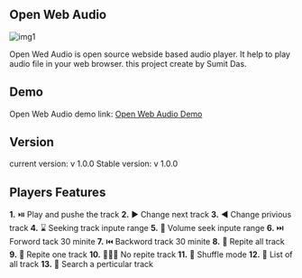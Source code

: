 ## Open Web Audio

![img1](https://user-images.githubusercontent.com/87431704/170809556-38a36eb2-3010-4d25-92e3-75d31d20696d.jpg)

Open Wed Audio is open source webside based audio player. It help to play audio file in your web browser. this project create by Sumit Das.

## Demo
Open Web Audio demo link: [Open Web Audio Demo](https://codebysumit.github.io/open-web-audio/)

## Version
current version: v 1.0.0
Stable version: v 1.0.0

## Players Features
**1.** ⏯️ Play and pushe the track
**2.** ▶️ Change next track
**3.** ◀️ Change privious track
**4.** ⌛ Seeking track inpute range
**5.** 📢 Volume seek inpute range
**6.** ⏭️ Forword tack 30 minite
**7.** ⏮️ Backword track 30 minite
**8.** 🔁 Repite all track
**9.** 🔂 Repite one track
**10.** 🙅‍♀️🔁 No repite track
**11.** 🔀 Shuffle mode
**12.** 📜 List of all track
**13.** 🔎 Search a perticular track
